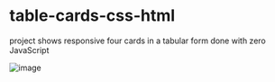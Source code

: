 # table-cards-css-html
project shows responsive four cards in a tabular form done with zero JavaScript

![image](https://user-images.githubusercontent.com/31678025/153551624-140c852b-30f4-4510-a3e8-bf60713345fb.png)
